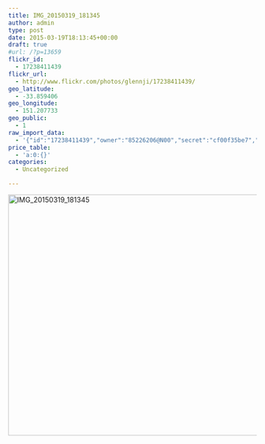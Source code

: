```yaml
---
title: IMG_20150319_181345
author: admin
type: post
date: 2015-03-19T18:13:45+00:00
draft: true
#url: /?p=13659
flickr_id:
  - 17238411439
flickr_url:
  - http://www.flickr.com/photos/glennji/17238411439/
geo_latitude:
  - -33.859406
geo_longitude:
  - 151.207733
geo_public:
  - 1
raw_import_data:
  - '{"id":"17238411439","owner":"85226206@N00","secret":"cf00f35be7","server":"8893","farm":9,"title":"IMG_20150319_181345","ispublic":0,"isfriend":0,"isfamily":0,"description":{"_content":""},"dateupload":"1431091093","lastupdate":"1431091104","datetaken":"2015-03-19 18:13:45","datetakengranularity":"0","datetakenunknown":"0","ownername":"glennji","tags":"","machine_tags":"","originalsecret":"1a1bb5918d","originalformat":"jpg","latitude":"-33.859406","longitude":"151.207733","accuracy":"16","context":0,"place_id":"uyU97kpTVLseY.4z4g","woeid":"26198434","geo_is_family":0,"geo_is_friend":0,"geo_is_contact":0,"geo_is_public":0,"media":"photo","media_status":"ready","url_o":"https://farm9.staticflickr.com/8893/17238411439_1a1bb5918d_o.jpg","height_o":"3120","width_o":"4208"}'
price_table:
  - 'a:0:{}'
categories:
  - Uncategorized

---
```

<p class="flickr-image">
  <a href="http://www.flickr.com/photos/glennji/17238411439/" class="flickr-link"><img src="/wp-content/uploads/2015/03/17238411439_1a1bb5918d_o-1024x759.jpg" width="660" height="489" alt="IMG_20150319_181345" class="keyring-img" /></a>
</p>
